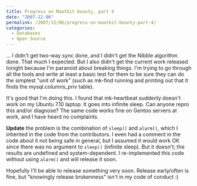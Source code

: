 ```yaml
---
title: Progress on Maatkit bounty, part 4
date: "2007-12-06"
permalink: /2007/12/06/progress-on-maatkit-bounty-part-4/
categories:
  - Databases
  - Open Source
---
```

&#8230; I didn't get two-way sync done, and I didn't get the Nibble algorithm done. That much I expected. But I also didn't get the current work released tonight because I'm paranoid about breaking things. I'm trying to go through all the tools and write at least a basic test for them to be sure they can do the simplest "unit of work" (such as mk-find running and printing out that it finds the mysql.columns_priv table).

It's good that I'm doing this. I found that mk-heartbeat suddenly doesn't work on my Ubuntu 7.10 laptop. It goes into infinite sleep. Can anyone repro this and/or diagnose? The same code works fine on Gentoo servers at work, and I have heard no complaints.

**Update** the problem is the combination of `sleep()` and `alarm()`, which I inherited in the code from the contributors. I even had a comment in the code about it not being safe in general, but I assumed it would work OK since there was no argument to `sleep()` (infinite sleep). But it doesn't; the results are undefined and system-dependent. I re-implemented this code without using `alarm()` and will release it soon.

Hopefully I'll be able to release something very soon. Release early/often is fine, but "knowingly release brokenness" isn't in my code of conduct :)
